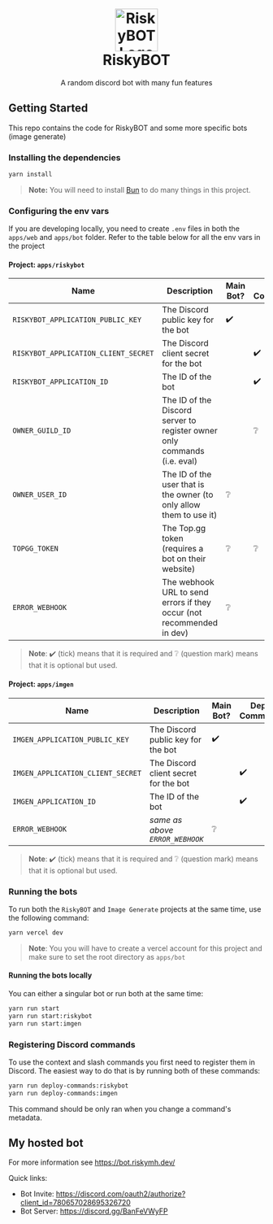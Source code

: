 <h1 align="center">
  <img src="https://bot.riskymh.dev/robot.png" alt="RiskyBOT Logo" width="84">
  <br>
  RiskyBOT
</h1>

<p align="center">A random discord bot with many fun features</p>

## Getting Started

This repo contains the code for RiskyBOT and some more specific bots (image generate)

### Installing the dependencies

```sh
yarn install
```

> **Note:** You will need to install [Bun](https://bun.sh) to do many things in this project.

### Configuring the env vars

If you are developing locally, you need to create `.env` files in both the `apps/web` and `apps/bot` folder. Refer to the table below for all the env vars in the project

#### Project: `apps/riskybot`

| Name                                 | Description                                                              | Main Bot? | Deploy Commands? |
| ------------------------------------ | ------------------------------------------------------------------------ | --------- | ---------------- |
| `RISKYBOT_APPLICATION_PUBLIC_KEY`    | The Discord public key for the bot                                       | ✔️        |                  |
| `RISKYBOT_APPLICATION_CLIENT_SECRET` | The Discord client secret for the bot                                    |           | ✔️               |
| `RISKYBOT_APPLICATION_ID`            | The ID of the bot                                                        |           | ✔️               |
| `OWNER_GUILD_ID`                     | The ID of the Discord server to register owner only commands (i.e. eval) |           | ❔               |
| `OWNER_USER_ID`                      | The ID of the user that is the owner (to only allow them to use it)      | ❔        |                  |
| `TOPGG_TOKEN`                        | The Top.gg token (requires a bot on their website)                       | ❔        | ❔               |
| `ERROR_WEBHOOK`                      | The webhook URL to send errors if they occur (not recommended in dev)    | ❔        |                  |

> **Note**: ✔️ (tick) means that it is required and ❔ (question mark) means that it is optional but used.

#### Project: `apps/imgen`

| Name                              | Description                                                              | Main Bot? | Deploy Commands? |
| --------------------------------- | ------------------------------------------------------------------------ | --------- | ---------------- |
| `IMGEN_APPLICATION_PUBLIC_KEY`    | The Discord public key for the bot                                       | ✔️        |                  |
| `IMGEN_APPLICATION_CLIENT_SECRET` | The Discord client secret for the bot                                    |           | ✔️               |
| `IMGEN_APPLICATION_ID`            | The ID of the bot                                                        |           | ✔️               |
| `ERROR_WEBHOOK`                   | *same as above `ERROR_WEBHOOK`*                                          | ❔        |                 |

> **Note**: ✔️ (tick) means that it is required and ❔ (question mark) means that it is optional but used.

### Running the bots

To run both the `RiskyBOT` and `Image Generate` projects at the same time, use the following command:

```sh
yarn vercel dev
```

> **Note**: You you will have to create a vercel account for this project and make sure to set the root directory as `apps/bot`

#### Running the bots locally

You can either a singular bot or run both at the same time:

```sh
yarn run start
yarn run start:riskybot
yarn run start:imgen
```

### Registering Discord commands

To use the context and slash commands you first need to register them in Discord. The easiest way to do that is by running both of these commands:

```sh
yarn run deploy-commands:riskybot
yarn run deploy-commands:imgen
```

This command should be only ran when you change a command's metadata.

## My hosted bot

For more information see <https://bot.riskymh.dev/>  

Quick links:

* Bot Invite: <https://discord.com/oauth2/authorize?client_id=780657028695326720>
* Bot Server: <https://discord.gg/BanFeVWyFP>
